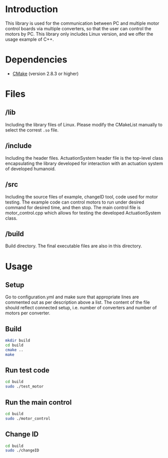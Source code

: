 # Introduction
This library is used for the communication between PC and multiple motor control boards via multiple converters, so that the user can control the motors by PC. This library only includes Linux version, and we offer the usage example of C++. 

# Dependencies
* [CMake](http://www.cmake.org) (version 2.8.3 or higher)
  
# Files
## /lib
Including the library files of Linux. Please modify the CMakeList manually to select the correst `.so` file.
## /include
Including the header files. ActuationSystem header file is the top-level class encapsulating the library developed for interaction with an actuation system of developed humanoid. 
## /src
Including the source files of example, changeID tool, code used for motor testing. The example code can control motors to run under desired command for desired time, and then stop. The main control file is motor_control.cpp which allows for testing the developed ActuationSystem class.
## /build
Build directory. The final executable files are also in this directory.

# Usage
## Setup
Go to configuration.yml and make sure that appropriate lines are commented out as per description above a list. The content of the file should reflect connected setup, i.e. number of converters and number of motors per converter.

## Build
```bash
mkdir build
cd build
cmake ..
make
```
## Run test code
```bash
cd build
sudo ./test_motor
```
## Run the main control
```bash
cd build
sudo ./motor_control
```
## Change ID
```bash
cd build
sudo ./changeID
```
